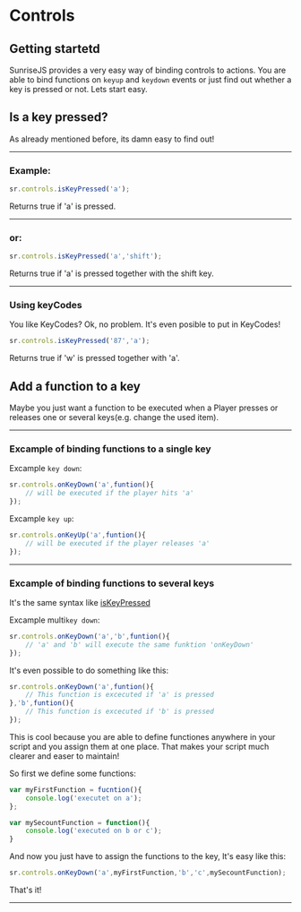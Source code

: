 Controls
=======


Getting startetd
---------
SunriseJS provides a very easy way of binding controls to actions. You are able to bind functions on ```keyup``` and ```keydown``` events or just find out whether a key is pressed or not. 
Lets start easy.

Is a key pressed?
---------

As already mentioned before, its damn easy to find out!

******

### Example:
```javascript 
sr.controls.isKeyPressed('a');
```
Returns true if 'a' is pressed.

*****

### or:
```javascript 
sr.controls.isKeyPressed('a','shift');
```
Returns true if 'a' is pressed together with the shift key.

*****
### Using keyCodes
You like KeyCodes? Ok, no problem. It's even posible to put in KeyCodes!
```javascript 
sr.controls.isKeyPressed('87','a');
```
Returns true if 'w' is pressed together with 'a'.


Add a function to a key
---------
Maybe you just want a function to be executed when a Player presses or releases one or several keys(e.g. change the used item).

*****

### Excample of binding functions to a single key

Excample ```key down```:
```javascript 
sr.controls.onKeyDown('a',funtion(){
	// will be executed if the player hits 'a'
});
```

Excample ```key up```:
```javascript 
sr.controls.onKeyUp('a',funtion(){
	// will be executed if the player releases 'a'
});
```


*****


### Excample of binding functions to several keys
It's the same syntax like [isKeyPressed](#Is_a_key_pressed?)

Excample multi```key down```:
```javascript 
sr.controls.onKeyDown('a','b',funtion(){
	// 'a' and 'b' will execute the same funktion 'onKeyDown'
});
```

It's even possible to do something like this:

```javascript 
sr.controls.onKeyDown('a',funtion(){
	// This function is excecuted if 'a' is pressed
},'b',funtion(){
	// This function is excecuted if 'b' is pressed
});
```

This is cool because you are able to define functiones anywhere in your script and you assign them at one place. That makes your script much clearer and easer to maintain!

So first we define some functions:
```javascript 
var myFirstFunction = fucntion(){
	console.log('executet on a');
};

var mySecountFunction = function(){
	console.log('executed on b or c');
}
```
And now you just have to assign the functions to the key, It's easy like this:

```javascript 
sr.controls.onKeyDown('a',myFirstFunction,'b','c',mySecountFunction);
```

That's it!
*****




